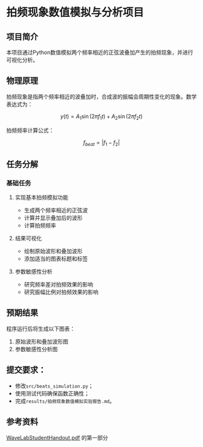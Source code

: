 # 拍频现象数值模拟与分析项目

## 项目简介
本项目通过Python数值模拟两个频率相近的正弦波叠加产生的拍频现象，并进行可视化分析。

## 物理原理
拍频现象是指两个频率相近的波叠加时，合成波的振幅会周期性变化的现象。数学表达式为：

$$
y(t) = A_1\sin(2\pi f_1 t) + A_2\sin(2\pi f_2 t)
$$

拍频频率计算公式：

$$f_{beat} = |f_1 - f_2|$$

## 任务分解
### 基础任务
1. 实现基本拍频模拟功能
   
   - 生成两个频率相近的正弦波
   - 计算并显示叠加后的波形
   - 计算拍频频率
2. 结果可视化
   
   - 绘制原始波形和叠加波形
   - 添加适当的图表标题和标签

1. 参数敏感性分析
   
   - 研究频率差对拍频效果的影响
   - 研究振幅比例对拍频效果的影响

## 预期结果
程序运行后将生成以下图表：

1. 原始波形和叠加波形图
2. 参数敏感性分析图

## 提交要求：

- 修改`src/beats_simulation.py`；
- 使用测试代码确保函数正确性；
- 完成`results/拍频现象数值模拟实验报告.md`。

## 参考资料
[WaveLabStudentHandout.pdf](../WaveLabStudentHandout.pdf) 的第一部分
